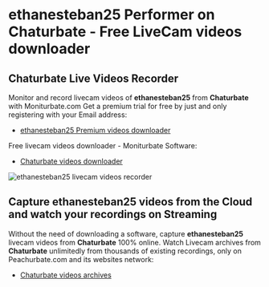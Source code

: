 # ethanesteban25 Performer on Chaturbate - Free LiveCam videos downloader

## Chaturbate Live Videos Recorder

Monitor and record livecam videos of **ethanesteban25** from **Chaturbate** with Moniturbate.com
Get a premium trial for free by just and only registering with your Email address:
* [ethanesteban25 Premium videos downloader](https://moniturbate.com/request-demo-licence-key.html)

Free livecam videos downloader - Moniturbate Software:
* [Chaturbate videos downloader](https://moniturbate.com/moniturbate-download-software.html)

![ethanesteban25 livecam videos recorder](https://peachurnet.com/templates/moniturbate-software.png)


## Capture ethanesteban25 videos from the Cloud and watch your recordings on Streaming

Without the need of downloading a software, capture **ethanesteban25** livecam videos from **Chaturbate** 100% online.
Watch Livecam archives from **Chaturbate** unlimitedly from thousands of existing recordings, only on Peachurbate.com and its websites network:
* [Chaturbate videos archives](https://peachurnet.com/)